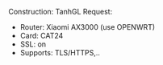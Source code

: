 Construction: TanhGL
Request:
- Router: Xiaomi AX3000 (use OPENWRT)
- Card: CAT24
- SSL: on
- Supports: TLS/HTTPS,..
